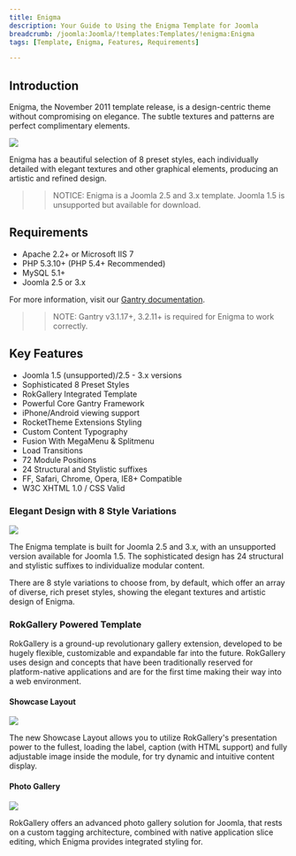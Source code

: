 ```yaml
---
title: Enigma
description: Your Guide to Using the Enigma Template for Joomla
breadcrumb: /joomla:Joomla/!templates:Templates/!enigma:Enigma
tags: [Template, Enigma, Features, Requirements]

---
```


Introduction
-----

Enigma, the November 2011 template release, is a design-centric theme without compromising on elegance. The subtle textures and patterns are perfect complimentary elements.

![][theme]

Enigma has a beautiful selection of 8 preset styles, each individually detailed with elegant textures and other graphical elements, producing an artistic and refined design.

>> NOTICE: Enigma is a Joomla 2.5 and 3.x template. Joomla 1.5 is unsupported but available for download.

Requirements
-----

* Apache 2.2+ or Microsoft IIS 7
* PHP 5.3.10+ (PHP 5.4+ Recommended)
* MySQL 5.1+
* Joomla 2.5 or 3.x

For more information, visit our [Gantry documentation][gantry].

>> NOTE: Gantry v3.1.17+, 3.2.11+ is required for Enigma to work correctly.

Key Features
-----

* Joomla 1.5 (unsupported)/2.5 - 3.x versions
* Sophisticated 8 Preset Styles
* RokGallery Integrated Template
* Powerful Core Gantry Framework
* iPhone/Android viewing support
* RocketTheme Extensions Styling
* Custom Content Typography
* Fusion With MegaMenu & Splitmenu
* Load Transitions
* 72 Module Positions
* 24 Structural and Stylistic suffixes
* FF, Safari, Chrome, Opera, IE8+ Compatible
* W3C XHTML 1.0 / CSS Valid

### Elegant Design with 8 Style Variations

![][elegantdesign]

The Enigma template is built for Joomla 2.5 and 3.x, with an unsupported version available for Joomla 1.5. The sophisticated design has 24 structural and stylistic suffixes to individualize modular content.

There are 8 style variations to choose from, by default, which offer an array of diverse, rich preset styles, showing the elegant textures and artistic design of Enigma.

### RokGallery Powered Template

RokGallery is a ground-up revolutionary gallery extension, developed to be hugely flexible, customizable and expandable far into the future. RokGallery uses design and concepts that have been traditionally reserved for platform-native applications and are for the first time making their way into a web environment.

#### Showcase Layout

![][showcase]

The new Showcase Layout allows you to utilize RokGallery's presentation power to the fullest, loading the label, caption (with HTML support) and fully adjustable image inside the module, for try dynamic and intuitive content display.

#### Photo Gallery

![][gallery]

RokGallery offers an advanced photo gallery solution for Joomla, that rests on a custom tagging architecture, combined with native application slice editing, which Enigma provides integrated styling for.

[gantry]: http://gantry.org
[theme]: assets/enigma.jpeg
[gallery]: assets/gallery.jpg
[showcase]: assets/showcase.jpg
[elegantdesign]: assets/elegantdesign.jpg
